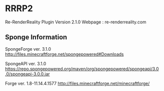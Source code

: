 # RRRP2
Re-RenderReality Plugin Version 2.1.0 Webpage : re-renderreality.com

## Sponge Information

SpongeForge ver. 3.1.0
http://files.minecraftforge.net/spongepowered#Downloads

SpongeAPI ver. 3.1.0
https://repo.spongepowered.org/maven/org/spongepowered/spongeapi/3.0.0/spongeapi-3.0.0.jar

Forge ver. 1.8-11.14.4.1577
http://files.minecraftforge.net/minecraftforge/



